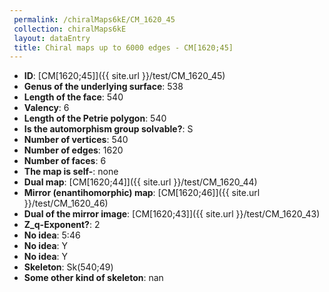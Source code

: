 ```yaml
--- 
 permalink: /chiralMaps6kE/CM_1620_45 
 collection: chiralMaps6kE
 layout: dataEntry
 title: Chiral maps up to 6000 edges - CM[1620;45]
---
```


- **ID**: [CM[1620;45]]({{ site.url }}/test/CM_1620_45)
- **Genus of the underlying surface**: 538
- **Length of the face**: 540
- **Valency**: 6
- **Length of the Petrie polygon**: 540
- **Is the automorphism group solvable?**: S
- **Number of vertices**: 540
- **Number of edges**: 1620
- **Number of faces**: 6
- **The map is self-**: none
- **Dual map**: [CM[1620;44]]({{ site.url }}/test/CM_1620_44)
- **Mirror (enantihomorphic) map**: [CM[1620;46]]({{ site.url }}/test/CM_1620_46)
- **Dual of the mirror image**: [CM[1620;43]]({{ site.url }}/test/CM_1620_43)
- **Z_q-Exponent?**: 2
- **No idea**:  5:46
- **No idea**: Y
- **No idea**: Y
- **Skeleton**: Sk(540;49)
- **Some other kind of skeleton**: nan
